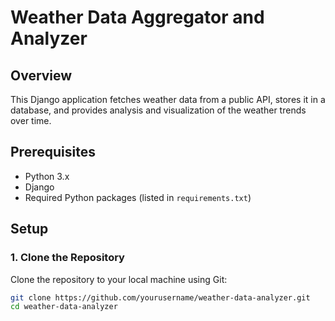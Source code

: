 # Weather Data Aggregator and Analyzer

## Overview
This Django application fetches weather data from a public API, stores it in a database, and provides analysis and visualization of the weather trends over time.

## Prerequisites
- Python 3.x
- Django
- Required Python packages (listed in `requirements.txt`)

## Setup

### 1. Clone the Repository
Clone the repository to your local machine using Git:

```bash
git clone https://github.com/yourusername/weather-data-analyzer.git
cd weather-data-analyzer

